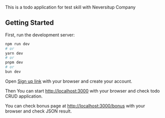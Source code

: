 This is a todo application for test skill with Neversitup Company

## Getting Started

First, run the development server:

```bash
npm run dev
# or
yarn dev
# or
pnpm dev
# or
bun dev
```

Open [Sign up link](https://nevers-todo-register.firebaseapp.com/) with your browser and create your account.

Then You can start [http://localhost:3000](http://localhost:3000) with your browser and check todo CRUD application.

You can check bonus page at [http://localhost:3000/bonus](http://localhost:3000/bonus) with your browser and check JSON result.
